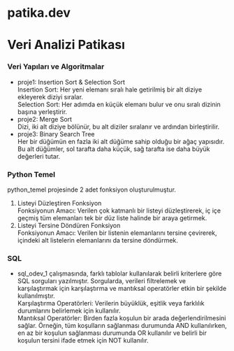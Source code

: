 # patika.dev 
# Veri Analizi Patikası

### Veri Yapıları ve Algoritmalar
* proje1: Insertion Sort & Selection Sort <br>
Insertion Sort: Her yeni elemanı sıralı hale getirilmiş bir alt diziye ekleyerek diziyi sıralar.  <br>
Selection Sort: Her adımda en küçük elemanı bulur ve onu sıralı dizinin başına yerleştirir.
* proje2: Merge Sort <br>
Dizi, iki alt diziye bölünür, bu alt diziler sıralanır ve ardından birleştirilir.
* proje3: Binary Search Tree <br>
Her bir düğümün en fazla iki alt düğüme sahip olduğu bir ağaç yapısıdır. Bu alt düğümler, sol tarafta daha küçük, sağ tarafta ise daha büyük değerleri tutar.


### Python Temel
python_temel projesinde 2 adet fonksiyon oluşturulmuştur. <br>
1. Listeyi Düzleştiren Fonksiyon <br>
Fonksiyonun Amacı: Verilen çok katmanlı bir listeyi düzleştirerek, iç içe geçmiş tüm elemanları tek bir düz liste halinde bir araya getirmek.
2. Listeyi Tersine Döndüren Fonksiyon <br>
Fonksiyonun Amacı: Verilen bir listenin elemanlarını tersine çevirerek, içindeki alt listelerin elemanlarını da tersine döndürmek.


### SQL
* sql_odev_1 çalışmasında, farklı tablolar kullanılarak belirli kriterlere göre SQL sorguları yazılmıştır. Sorgularda, verileri filtrelemek ve karşılaştırmak için karşılaştırma ve mantıksal operatörler etkin bir şekilde kullanılmıştır. <br>
Karşılaştırma Operatörleri: Verilerin büyüklük, eşitlik veya farklılık durumlarını belirlemek için kullanılır. <br>
Mantıksal Operatörler: Birden fazla koşulun bir arada değerlendirilmesini sağlar. Örneğin, tüm koşulların sağlanması durumunda AND kullanılırken, en az bir koşulun sağlanması durumunda OR kullanılır ve belirli bir koşulun tersini ifade etmek için NOT kullanılır.
